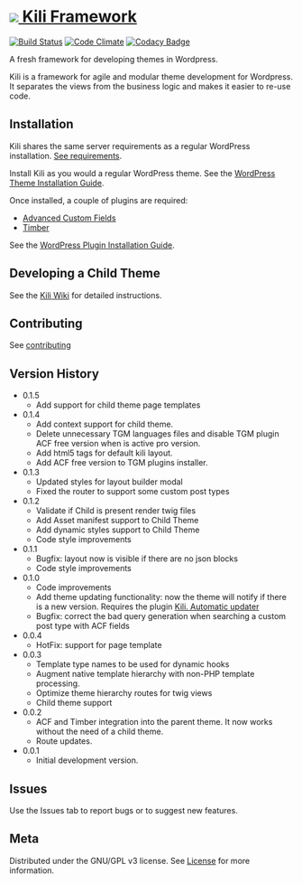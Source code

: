 # <a href="https://www.kiliframework.org" target="_blank"><img src="https://www.kiliframework.org/wp-content/uploads/2017/09/kili-slack-43px.png"> Kili Framework</a>

[![Build Status](https://travis-ci.org/koombea/kiliframework.svg?branch=develop)](https://travis-ci.org/koombea/kiliframework) [![Code Climate](https://codeclimate.com/github/koombea/kiliframework/badges/gpa.svg)](https://codeclimate.com/github/koombea/kiliframework) [![Codacy Badge](https://api.codacy.com/project/badge/Grade/fcc1b5b632ff43c7b89d1383360d2483)](https://www.codacy.com/app/fabolivark/kiliframework?utm_source=github.com&amp;utm_medium=referral&amp;utm_content=koombea/kiliframework&amp;utm_campaign=Badge_Grade)

A fresh framework for developing themes in Wordpress.

Kili is a framework for agile and modular theme development for Wordpress. It separates the views from the business logic and makes it easier to re-use code.

## Installation

Kili shares the same server requirements as a regular WordPress installation. [See requirements](https://wordpress.org/about/requirements/).

Install Kili as you would a regular WordPress theme. See the [WordPress Theme Installation Guide](http://www.wpbeginner.com/beginners-guide/how-to-install-a-wordpress-theme/).

Once installed, a couple of plugins are required:

* [Advanced Custom Fields](https://github.com/AdvancedCustomFields/acf)
* [Timber](https://github.com/timber/timber)

See the [WordPress Plugin Installation Guide](http://www.wpbeginner.com/beginners-guide/step-by-step-guide-to-install-a-wordpress-plugin-for-beginners/).

## Developing a Child Theme

See the [Kili Wiki](https://github.com/koombea/kiliframework/wiki) for detailed instructions.

## Contributing

See [contributing](CONTRIBUTING.md)

## Version History

* 0.1.5
  * Add support for child theme page templates
* 0.1.4
  * Add context support for child theme.
  * Delete unnecessary TGM languages files and disable TGM plugin ACF free version when is active pro version.
  * Add html5 tags for default kili layout.
  * Add ACF free version to TGM plugins installer.
* 0.1.3
  * Updated styles for layout builder modal
  * Fixed the router to support some custom post types
* 0.1.2
  * Validate if Child is present render twig files
  * Add Asset manifest support to Child Theme
  * Add dynamic styles support to Child Theme
  * Code style improvements
* 0.1.1
  * Bugfix: layout now is visible if there are no json blocks
  * Code style improvements
* 0.1.0
  * Code improvements
  * Add theme updating functionality: now the theme will notify if there is a new version. Requires the plugin [Kili. Automatic updater](https://github.com/fabolivark/kili-automatic-updater)
  * Bugfix: correct the bad query generation when searching a custom post type with ACF fields
* 0.0.4
  * HotFix: support for page template
* 0.0.3
  * Template type names to be used for dynamic hooks
  * Augment native template hierarchy with non-PHP template processing.
  * Optimize theme hierarchy routes for twig views
  * Child theme support
* 0.0.2
  * ACF and Timber integration into the parent theme. It now works without the need of a child theme.
  * Route updates.
* 0.0.1
  * Initial development version.

## Issues

Use the Issues tab to report bugs or to suggest new features.

## Meta

Distributed under the GNU/GPL v3 license. See [License](License.txt) for more information.
